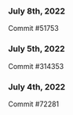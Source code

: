 ### July 8th, 2022

Commit #51753

### July 5th, 2022

Commit #314353


### July 4th, 2022

Commit #72281
